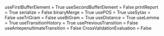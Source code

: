 useFirstBufferElement = True
useSecondBufferElement = False
printReport = True
serialize = False
binaryMerge = True
usePOS = True
useSytax = False
useTriGram = False
useBiGram = True
useDistance = True
useLemma = True
useTransitionHistory = True
usePreviousTransition = False
useAntepenultimateTransition = False
CrossValidationEvaluation = False
